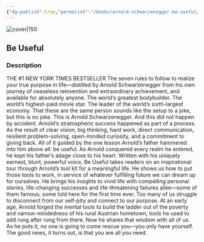 ```yaml
---
{"dg-publish":true,"permalink":"/books/arnold-schwarzenegger-be-useful/","title":"\"Be Useful\"","tags":["non-fiction","autobiography"]}
---
```




![cover|150](http://books.google.com/books/content?id=cWG3EAAAQBAJ&printsec=frontcover&img=1&zoom=1&edge=curl&source=gbs_api)

## Be Useful

### Description

THE #1 NEW YORK TIMES BESTSELLER The seven rules to follow to realize your true purpose in life—distilled by Arnold Schwarzenegger from his own journey of ceaseless reinvention and extraordinary achievement, and available for absolutely anyone. The world’s greatest bodybuilder. The world’s highest-paid movie star. The leader of the world’s sixth-largest economy. That these are the same person sounds like the setup to a joke, but this is no joke. This is Arnold Schwarzenegger. And this did not happen by accident. Arnold’s stratospheric success happened as part of a process. As the result of clear vision, big thinking, hard work, direct communication, resilient problem-solving, open-minded curiosity, and a commitment to giving back. All of it guided by the one lesson Arnold’s father hammered into him above all: be useful. As Arnold conquered every realm he entered, he kept his father’s adage close to his heart. Written with his uniquely earnest, blunt, powerful voice, Be Useful takes readers on an inspirational tour through Arnold’s tool kit for a meaningful life. He shows us how to put those tools to work, in service of whatever fulfilling future we can dream up for ourselves. He brings his insights to vivid life with compelling personal stories, life-changing successes and life-threatening failures alike—some of them famous; some told here for the first time ever. Too many of us struggle to disconnect from our self-pity and connect to our purpose. At an early age, Arnold forged the mental tools to build the ladder out of the poverty and narrow-mindedness of his rural Austrian hometown, tools he used to add rung after rung from there. Now he shares that wisdom with all of us. As he puts it, no one is going to come rescue you—you only have yourself. The good news, it turns out, is that you are all you need.
```